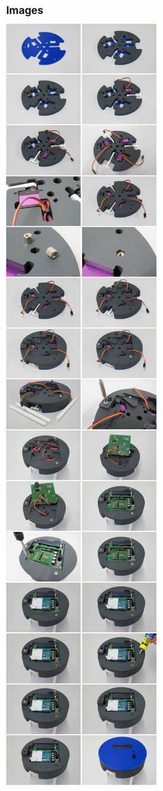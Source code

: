 # Images

[<img src="https://github.com/deltarobotone/image_database/blob/master/layers_assembly/layers_assembly%20(1).PNG" width="200">](https://raw.githubusercontent.com/deltarobotone/image_database/master/layers_assembly/layers_assembly%20(1).PNG)
[<img src="https://github.com/deltarobotone/image_database/blob/master/layers_assembly/layers_assembly%20(2).PNG" width="200">](https://raw.githubusercontent.com/deltarobotone/image_database/master/layers_assembly/layers_assembly%20(2).PNG)
[<img src="https://github.com/deltarobotone/image_database/blob/master/layers_assembly/layers_assembly%20(3).PNG" width="200">](https://raw.githubusercontent.com/deltarobotone/image_database/master/layers_assembly/layers_assembly%20(3).PNG)
[<img src="https://github.com/deltarobotone/image_database/blob/master/layers_assembly/layers_assembly%20(4).PNG" width="200">](https://raw.githubusercontent.com/deltarobotone/image_database/master/layers_assembly/layers_assembly%20(4).PNG)
[<img src="https://github.com/deltarobotone/image_database/blob/master/layers_assembly/layers_assembly%20(5).PNG" width="200">](https://raw.githubusercontent.com/deltarobotone/image_database/master/layers_assembly/layers_assembly%20(5).PNG)
[<img src="https://github.com/deltarobotone/image_database/blob/master/layers_assembly/layers_assembly%20(6).PNG" width="200">](https://raw.githubusercontent.com/deltarobotone/image_database/master/layers_assembly/layers_assembly%20(6).PNG)
[<img src="https://github.com/deltarobotone/image_database/blob/master/layers_assembly/layers_assembly%20(7).PNG" width="200">](https://raw.githubusercontent.com/deltarobotone/image_database/master/layers_assembly/layers_assembly%20(7).PNG)
[<img src="https://github.com/deltarobotone/image_database/blob/master/layers_assembly/layers_assembly%20(8).PNG" width="200">](https://raw.githubusercontent.com/deltarobotone/image_database/master/layers_assembly/layers_assembly%20(8).PNG)
[<img src="https://github.com/deltarobotone/image_database/blob/master/layers_assembly/layers_assembly%20(9).PNG" width="200">](https://raw.githubusercontent.com/deltarobotone/image_database/master/layers_assembly/layers_assembly%20(9).PNG)
[<img src="https://github.com/deltarobotone/image_database/blob/master/layers_assembly/layers_assembly%20(10).PNG" width="200">](https://raw.githubusercontent.com/deltarobotone/image_database/master/layers_assembly/layers_assembly%20(10).PNG)
[<img src="https://github.com/deltarobotone/image_database/blob/master/layers_assembly/layers_assembly%20(11).PNG" width="200">](https://raw.githubusercontent.com/deltarobotone/image_database/master/layers_assembly/layers_assembly%20(11).PNG)
[<img src="https://github.com/deltarobotone/image_database/blob/master/layers_assembly/layers_assembly%20(12).PNG" width="200">](https://raw.githubusercontent.com/deltarobotone/image_database/master/layers_assembly/layers_assembly%20(12).PNG)
[<img src="https://github.com/deltarobotone/image_database/blob/master/layers_assembly/layers_assembly%20(13).PNG" width="200">](https://raw.githubusercontent.com/deltarobotone/image_database/master/layers_assembly/layers_assembly%20(13).PNG)
[<img src="https://github.com/deltarobotone/image_database/blob/master/layers_assembly/layers_assembly%20(14).PNG" width="200">](https://raw.githubusercontent.com/deltarobotone/image_database/master/layers_assembly/layers_assembly%20(14).PNG)
[<img src="https://github.com/deltarobotone/image_database/blob/master/layers_assembly/layers_assembly%20(15).PNG" width="200">](https://raw.githubusercontent.com/deltarobotone/image_database/master/layers_assembly/layers_assembly%20(15).PNG)
[<img src="https://github.com/deltarobotone/image_database/blob/master/layers_assembly/layers_assembly%20(16).PNG" width="200">](https://raw.githubusercontent.com/deltarobotone/image_database/master/layers_assembly/layers_assembly%20(16).PNG)
[<img src="https://github.com/deltarobotone/image_database/blob/master/layers_assembly/layers_assembly%20(17).PNG" width="200">](https://raw.githubusercontent.com/deltarobotone/image_database/master/layers_assembly/layers_assembly%20(17).PNG)
[<img src="https://github.com/deltarobotone/image_database/blob/master/layers_assembly/layers_assembly%20(18).PNG" width="200">](https://raw.githubusercontent.com/deltarobotone/image_database/master/layers_assembly/layers_assembly%20(18).PNG)
[<img src="https://github.com/deltarobotone/image_database/blob/master/layers_assembly/layers_assembly%20(19).PNG" width="200">](https://raw.githubusercontent.com/deltarobotone/image_database/master/layers_assembly/layers_assembly%20(19).PNG)
[<img src="https://github.com/deltarobotone/image_database/blob/master/layers_assembly/layers_assembly%20(20).PNG" width="200">](https://raw.githubusercontent.com/deltarobotone/image_database/master/layers_assembly/layers_assembly%20(20).PNG)
[<img src="https://github.com/deltarobotone/image_database/blob/master/layers_assembly/layers_assembly%20(21).PNG" width="200">](https://raw.githubusercontent.com/deltarobotone/image_database/master/layers_assembly/layers_assembly%20(21).PNG)
[<img src="https://github.com/deltarobotone/image_database/blob/master/layers_assembly/layers_assembly%20(22).PNG" width="200">](https://raw.githubusercontent.com/deltarobotone/image_database/master/layers_assembly/layers_assembly%20(22).PNG)
[<img src="https://github.com/deltarobotone/image_database/blob/master/layers_assembly/layers_assembly%20(23).PNG" width="200">](https://raw.githubusercontent.com/deltarobotone/image_database/master/layers_assembly/layers_assembly%20(23).PNG)
[<img src="https://github.com/deltarobotone/image_database/blob/master/layers_assembly/layers_assembly%20(24).PNG" width="200">](https://raw.githubusercontent.com/deltarobotone/image_database/master/layers_assembly/layers_assembly%20(24).PNG)
[<img src="https://github.com/deltarobotone/image_database/blob/master/layers_assembly/layers_assembly%20(25).PNG" width="200">](https://raw.githubusercontent.com/deltarobotone/image_database/master/layers_assembly/layers_assembly%20(25).PNG)
[<img src="https://github.com/deltarobotone/image_database/blob/master/layers_assembly/layers_assembly%20(26).PNG" width="200">](https://raw.githubusercontent.com/deltarobotone/image_database/master/layers_assembly/layers_assembly%20(26).PNG)
[<img src="https://github.com/deltarobotone/image_database/blob/master/layers_assembly/layers_assembly%20(27).PNG" width="200">](https://raw.githubusercontent.com/deltarobotone/image_database/master/layers_assembly/layers_assembly%20(27).PNG)
[<img src="https://github.com/deltarobotone/image_database/blob/master/layers_assembly/layers_assembly%20(28).PNG" width="200">](https://raw.githubusercontent.com/deltarobotone/image_database/master/layers_assembly/layers_assembly%20(28).PNG)
[<img src="https://github.com/deltarobotone/image_database/blob/master/layers_assembly/layers_assembly%20(29).PNG" width="200">](https://raw.githubusercontent.com/deltarobotone/image_database/master/layers_assembly/layers_assembly%20(29).PNG)
[<img src="https://github.com/deltarobotone/image_database/blob/master/layers_assembly/layers_assembly%20(30).PNG" width="200">](https://raw.githubusercontent.com/deltarobotone/image_database/master/layers_assembly/layers_assembly%20(30).PNG)
